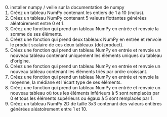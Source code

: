0. installer numpy / veille sur la documentation de numpy
1. Créez un tableau NumPy contenant les entiers de 1 à 10 (inclus).
1. Créez un tableau NumPy contenant 5 valeurs flottantes générées aléatoirement entre 0 et 1.
1. Créez une fonction qui prend un tableau NumPy en entrée et renvoie la somme de ses éléments.
1. Créez une fonction qui prend deux tableaux NumPy en entrée et renvoie le produit scalaire de ces deux tableaux (dot product).
1. Créez une fonction qui prend un tableau NumPy en entrée et renvoie un nouveau tableau contenant uniquement les éléments uniques du tableau d'origine.
1. Créez une fonction qui prend un tableau NumPy en entrée et renvoie un nouveau tableau contenant les éléments triés par ordre croissant.
1. Créez une fonction qui prend un tableau NumPy en entrée et renvoie la moyenne, la médiane et l'écart type de ses éléments.
1. Créez une fonction qui prend un tableau NumPy en entrée et renvoie un nouveau tableau où tous les éléments inférieurs à 5 sont remplacés par 0 et tous les éléments supérieurs ou égaux à 5 sont remplacés par 1.
1. Créez un tableau NumPy 2D de taille 3x3 contenant des valeurs entières générées aléatoirement entre 1 et 10.
